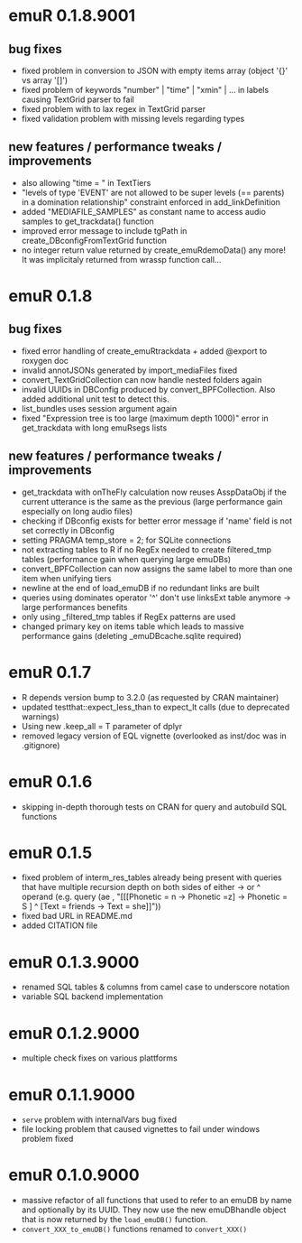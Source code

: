 # emuR 0.1.8.9001

## bug fixes

* fixed problem in conversion to JSON with empty items array (object '{}' vs array '[]')
* fixed problem of keywords "number" | "time" | "xmin" | ... in labels causing TextGrid parser to fail
* fixed problem with to lax regex in TextGrid parser
* fixed validation problem with missing levels regarding types

## new features / performance tweaks / improvements

* also allowing "time = " in TextTiers
* "levels of type 'EVENT' are not allowed to be super levels (== parents) in a domination relationship" constraint enforced in add_linkDefinition
* added "MEDIAFILE\_SAMPLES" as constant name to access audio samples to get\_trackdata() function
* improved error message to include tgPath in create_DBconfigFromTextGrid function
* no integer return value returned by create_emuRdemoData() any more! It was implicitaly returned from wrassp function call...

# emuR 0.1.8

## bug fixes

* fixed error handling of create_emuRtrackdata + added @export to roxygen doc
* invalid annotJSONs generated by import_mediaFiles fixed
* convert_TextGridCollection can now handle nested folders again
* invalid UUIDs in DBConfig produced by convert_BPFCollection. Also added additional unit test to detect this.
* list_bundles uses session argument again
* fixed "Expression tree is too large (maximum depth 1000)" error in get_trackdata with long emuRsegs lists

## new features / performance tweaks / improvements

* get_trackdata with onTheFly calculation now reuses AsspDataObj if the current utterance is the same as the previous (large performance gain especially on long audio files)
* checking if DBconfig exists for better error message if 'name' field is not set correctly in DBconfig
* setting PRAGMA temp_store = 2; for SQLite connections
* not extracting tables to R if no RegEx needed to create filtered_tmp tables (performance gain when querying large emuDBs)
* convert_BPFCollection can now assigns the same label to more than one item when unifying tiers
* newline at the end of load_emuDB if no redundant links are built
* queries using dominates operator '^' don't use linksExt table anymore -> large performances benefits 
* only using \_filtered\_tmp tables if RegEx patterns are used
* changed primary key on items table which leads to massive performance gains (deleting _emuDBcache.sqlite required)

# emuR 0.1.7

* R depends version bump to 3.2.0 (as requested by CRAN maintainer)
* updated testthat::expect\_less\_than to expect\_lt calls (due to deprecated warnings)
* Using new .keep_all = T parameter of dplyr
* removed legacy version of EQL vignette (overlooked as inst/doc was in .gitignore)

# emuR 0.1.6

* skipping in-depth thorough tests on CRAN for query and autobuild SQL functions 

# emuR 0.1.5

* fixed problem of interm\_res\_tables already being present with queries that have multiple recursion depth on both sides
of either -> or ^ operand (e.g. query (ae ,  "[[[Phonetic = n -> Phonetic =z] -> Phonetic = S ] ^ [Text = friends -> Text = she]]")) 
* fixed bad URL in README.md
* added CITATION file


# emuR 0.1.3.9000

* renamed SQL tables & columns from camel case to underscore notation 
* variable SQL backend implementation

# emuR 0.1.2.9000

* multiple check fixes on various plattforms

# emuR 0.1.1.9000

* `serve` problem with internalVars bug fixed
* file locking problem that caused vignettes to fail under windows problem fixed

# emuR 0.1.0.9000

* massive refactor of all functions that used to refer to an emuDB by 
  name and optionally by its UUID. They now use the new emuDBhandle object
  that is now returned by the `load_emuDB()` function.
* `convert_XXX_to_emuDB()` functions renamed to `convert_XXX()`